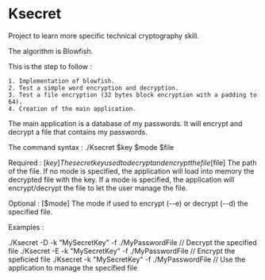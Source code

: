 Ksecret
=======

Project to learn more specific technical cryptography skill.

The algorithm is Blowfish.

This is the step to follow :

	1. Implementation of blowfish.
	2. Test a simple word encryption and decryption.
	3. Test a file encryption (32 bytes block encryption with a padding to 64).
	4. Creation of the main application.

The main application is a database of my passwords. It will encrypt and decrypt a file that contains my passwords. 

The command syntax :
	./Ksecret $key $mode $file

Required :
	[$key] The secret key used to decrypt and encrypt the file
	[$file] The path of the file. If no mode is specified, the application will load into memory the decrypted file with the key. If a mode is specified, the application will encrypt/decrypt the file to let the user manage the file. 

Optional :
	[$mode] The mode if used to encrypt (--e) or decrypt (--d) the specified file.

Examples :

./Ksecret -D -k "MySecretKey" -f ./MyPasswordFile  // Decrypt the specified file
./Ksecret -E -k "MySecretKey" -f ./MyPasswordFile  // Encrypt the speficied file
./Ksecret -k "MySecretKey" -f ./MyPasswordFile     // Use the application to manage the specified file
